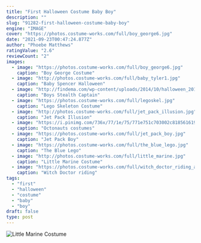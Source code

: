 ```yaml
---
title: "First Halloween Costume Baby Boy"
description: ""
slug: "91282-first-halloween-costume-baby-boy"
engine: "IMAGE"
cover: "https://photos.costume-works.com/full/boy_george6.jpg"
date: "2021-09-23T00:47:24.877Z"
author: "Phoebe Matthews"
ratingValue: "2.6"
reviewCount: "2"
images:
  - image: "https://photos.costume-works.com/full/boy_george6.jpg"
    caption: "Boy George Costume"
  - image: "http://photos.costume-works.com/full/baby_tyler1.jpg"
    caption: "Baby Spencer Halloween"
  - image: "http://findema.com/wp-content/uploads/2014/10/halloween_20148539.jpg"
    caption: "Boys Stealth Captain"
  - image: "https://photos.costume-works.com/full/legoskel.jpg"
    caption: "Lego Skeleton Costume"
  - image: "http://photos.costume-works.com/full/jet_pack_illusion.jpg"
    caption: "Jet Pack Illusion"
  - image: "https://i.pinimg.com/736x/77/1e/75/771e751c703002c81856161981e91e2f.jpg"
    caption: "Octonauts costumes"
  - image: "https://photos.costume-works.com/full/jet_pack_boy.jpg"
    caption: "Jet Pack Boy"
  - image: "https://photos.costume-works.com/full/the_blue_lego.jpg"
    caption: "The Blue Lego"
  - image: "http://photos.costume-works.com/full/little_marine.jpg"
    caption: "Little Marine Costume"
  - image: "https://photos.costume-works.com/full/witch_doctor_riding_a_werewolf.jpg"
    caption: "Witch Doctor riding"
tags:
  - "first"
  - "halloween"
  - "costume"
  - "baby"
  - "boy"
draft: false
type: post
---
```



![Little Marine Costume](http://photos.costume-works.com/full/little_marine.jpg "Little Marine Costume")


<!--inArticleAds-->

<!--galleryOne-->


<!--inArticleAds-->

<!--galleryTwo-->


<!--galleryThree-->

